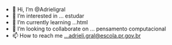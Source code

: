 - 👋 Hi, I’m @Adrieligral
- 👀 I’m interested in ... estudar
- 🌱 I’m currently learning ...html
- 💞️ I’m looking to collaborate on ... pensamento computacional 
- 📫 How to reach me ...adrieli.gral@escola.pr.gov.br 

<!---
Adrieligral/Adrieligral is a ✨ special ✨ repository because its `README.md` (this file) appears on your GitHub profile.
You can click the Preview link to take a look at your changes.
--->
